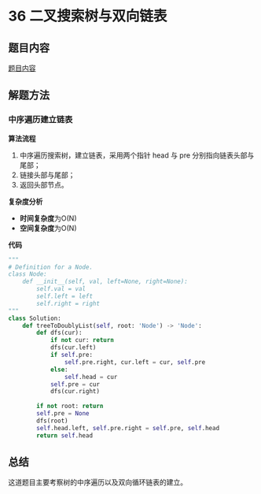 # 36 二叉搜索树与双向链表

## 题目内容

[题目内容](https://leetcode.cn/problems/er-cha-sou-suo-shu-yu-shuang-xiang-lian-biao-lcof/)

## 解题方法

### 中序遍历建立链表

**算法流程**

1. 中序遍历搜索树，建立链表，采用两个指针 head 与 pre 分别指向链表头部与尾部；
2. 链接头部与尾部；
3. 返回头部节点。

**复杂度分析**

* **时间复杂度**为O(N)
* **空间复杂度**为O(N)

**代码**

```python
"""
# Definition for a Node.
class Node:
    def __init__(self, val, left=None, right=None):
        self.val = val
        self.left = left
        self.right = right
"""
class Solution:
    def treeToDoublyList(self, root: 'Node') -> 'Node':
        def dfs(cur):
            if not cur: return
        	dfs(cur.left)
            if self.pre:
                self.pre.right, cur.left = cur, self.pre
            else:
                self.head = cur
            self.pre = cur
            dfs(cur.right)
        
        if not root: return
    	self.pre = None
    	dfs(root)
        self.head.left, self.pre.right = self.pre, self.head
        return self.head
```

## 总结

这道题目主要考察树的中序遍历以及双向循环链表的建立。